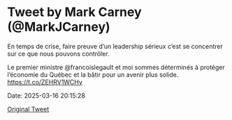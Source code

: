 # Tweet by Mark Carney (@MarkJCarney)

En temps de crise, faire preuve d’un leadership sérieux c’est se concentrer sur ce que nous pouvons contrôler. 

Le premier ministre @francoislegault et moi sommes déterminés à protéger l’économie du Québec et la bâtir pour un avenir plus solide. https://t.co/ZEHRV1WCHy

Date: 2025-03-16 20:15:28

[Original Tweet](https://x.com/MarkJCarney/status/1901366727218274512)
